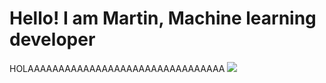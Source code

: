 <h1>Hello! I am Martin, Machine learning developer</h1>
HOLAAAAAAAAAAAAAAAAAAAAAAAAAAAAAAAA
<img src="https://img.shields.io/badge/Python-14354C?style=for-the-badge&logo=python&logoColor=white">
